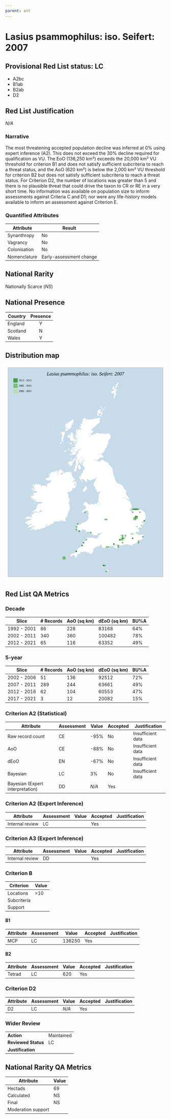 ```yaml
---
parent: ant
---
```


# Lasius psammophilus: iso. Seifert: 2007

## Provisional Red List status: LC
- A2bc
- B1ab
- B2ab
- D2

## Red List Justification
*N/A*

### Narrative


The most threatening accepted population decline was inferred at 0% using expert inference (A2). This does not exceed the 30% decline required for qualification as VU. The EoO (136,250 km²) exceeds the 20,000 km² VU threshold for criterion B1 and does not satisfy sufficient subcriteria to reach a threat status, and the AoO (620 km²) is below the 2,000 km² VU threshold for criterion B2 but does not satisfy sufficient subcriteria to reach a threat status. For Criterion D2, the number of locations was greater than 5 and there is no plausible threat that could drive the taxon to CR or RE in a very short time. No information was available on population size to inform assessments against Criteria C and D1; nor were any life-history models available to inform an assessment against Criterion E.

### Quantified Attributes
|Attribute|Result|
|---|---|
|Synanthropy|No|
|Vagrancy|No|
|Colonisation|No|
|Nomenclature|Early-assessment change|


## National Rarity
Nationally Scarce (*NS*)

## National Presence
|Country|Presence
|---|:-:|
|England|Y|
|Scotland|N|
|Wales|Y|


## Distribution map
![](../map/270.svg)

## Red List QA Metrics
### Decade
| Slice | # Records | AoO (sq km) | dEoO (sq km) |BU%A |
|---|---|---|---|---|
|1992 - 2001|86|228|83168|64%|
|2002 - 2011|340|360|100482|78%|
|2012 - 2021|65|116|63352|49%|

### 5-year
| Slice | # Records | AoO (sq km) | dEoO (sq km) |BU%A |
|---|---|---|---|---|
|2002 - 2006|51|136|92512|72%|
|2007 - 2011|289|244|63661|49%|
|2012 - 2016|62|104|60553|47%|
|2017 - 2021|3|12|20082|15%|

### Criterion A2 (Statistical)
|Attribute|Assessment|Value|Accepted|Justification
|---|---|---|---|---|
|Raw record count|CE|-95%|No|Insufficient data|
|AoO|CE|-88%|No|Insufficient data|
|dEoO|EN|-67%|No|Insufficient data|
|Bayesian|LC|3%|No|Insufficient data|
|Bayesian (Expert interpretation)|DD|*N/A*|Yes||

### Criterion A2 (Expert Inference)
|Attribute|Assessment|Value|Accepted|Justification
|---|---|---|---|---|
|Internal review|LC||Yes||

### Criterion A3 (Expert Inference)
|Attribute|Assessment|Value|Accepted|Justification
|---|---|---|---|---|
|Internal review|DD||Yes||

### Criterion B
|Criterion| Value|
|---|---|
|Locations|>10|
|Subcriteria||
|Support||

#### B1
|Attribute|Assessment|Value|Accepted|Justification
|---|---|---|---|---|
|MCP|LC|136250|Yes||

#### B2
|Attribute|Assessment|Value|Accepted|Justification
|---|---|---|---|---|
|Tetrad|LC|620|Yes||

### Criterion D2
|Attribute|Assessment|Value|Accepted|Justification
|---|---|---|---|---|
|D2|LC|*N/A*|Yes||

### Wider Review
|  |  |
|---|---|
|**Action**|Maintained|
|**Reviewed Status**|LC|
|**Justification**||

## National Rarity QA Metrics
|Attribute|Value|
|---|---|
|Hectads|69|
|Calculated|NS|
|Final|NS|
|Moderation support||
